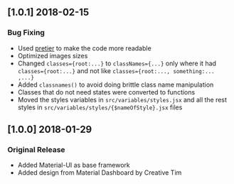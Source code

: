 ## [1.0.1] 2018-02-15
### Bug Fixing
- Used [pretier](https://github.com/prettier/prettier) to make the code more readable
- Optimized images sizes
- Changed `classes={root:...}` to `classNames={...}` only where it had `classes={root:...}` and not like `classes={root:..., something:... ,...}`
- Added `classnames()` to avoid doing brittle class name manipulation
- Classes that do not need states were converted to functions
- Moved the styles variables in `src/variables/styles.jsx` and all the rest styles in `src/variables/styles/{$nameOfStyle}.jsx` files

## [1.0.0] 2018-01-29
### Original Release
- Added Material-UI as base framework
- Added design from Material Dashboard by Creative Tim
